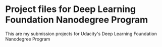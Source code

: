 # Project files for Deep Learning Foundation Nanodegree Program

This are my submission projects for Udacity's Deep Learning Foundation Nanodegree Program
